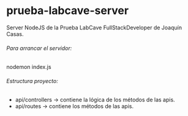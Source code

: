 # prueba-labcave-server
Server NodeJS de la Prueba LabCave FullStackDeveloper de Joaqu&iacute;n Casas.

###### Para arrancar el servidor:
nodemon index.js

###### Estructura proyecto:
- api/controllers -> contiene la l&oacute;gica de los m&eacute;todos de las apis.
- api/routes      -> contiene los m&eacute;todos de las apis.
